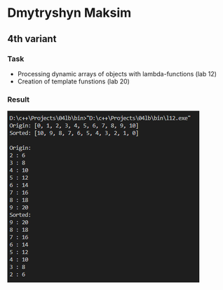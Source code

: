 # Dmytryshyn Maksim


## 4th variant


### Task


* Processing dynamic arrays of objects with lambda-functions (lab 12)
* Creation of template funstions (lab 20)



### Result


![res](../../docs/images/l12/res.png)
